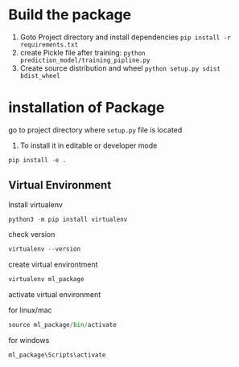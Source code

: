 
# Build the package
1. Goto Project directory and install dependencies
`pip install -r requirements.txt`
2. create Pickle file after training:
`python prediction_model/training_pipline.py`
3. Create source distribution and wheel
`python setup.py sdist bdist_wheel`

# installation of Package
go to project directory where `setup.py` file is located
1. To install it in editable or developer mode

```python
pip install -e .
```


## Virtual Environment
Install virtualenv

```python
python3 -m pip install virtualenv
```

check version
```python
virtualenv --version
```

 create virtual environtment

 ```python
 virtualenv ml_package
 ```

 activate virtual environment

 for linux/mac
 ```python
 source ml_package/bin/activate
 ```
 for windows 
 ```python
 ml_package\Scripts\activate
 ```